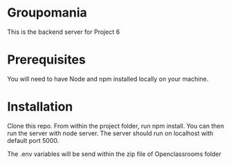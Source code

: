 # Groupomania

This is the backend server for Project 6

# Prerequisites

You will need to have Node and npm installed locally on your machine.

# Installation

Clone this repo. From within the project folder, run npm install. You can then run the server with node server. The server should run on localhost with default port 5000.

The .env variables will be send within the zip file of Openclassrooms folder
